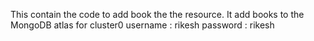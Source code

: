 This contain the code to add book the the resource.
It add books to the MongoDB atlas
for cluster0
username : rikesh
password : rikesh